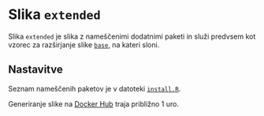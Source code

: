 # Slika `extended`

Slika `extended` je slika z nameščenimi dodatnimi paketi
in služi predvsem kot vzorec za razširjanje slike [`base`](../base/),
na kateri sloni.

## Nastavitve

Seznam nameščenih paketov je v datoteki [`install.R`](install.R).

Generiranje slike na [Docker Hub](https://hub.docker.com/) traja približno 1 uro.
